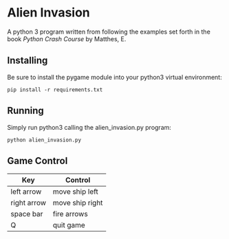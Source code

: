 # Alien Invasion
A python 3 program written from following the examples set forth in the book
*Python Crash Course* by Matthes, E.  

## Installing
Be sure to install the pygame module into your python3 virtual environment:  

```
pip install -r requirements.txt
```
  

## Running
Simply run python3 calling the alien_invasion.py program:  

```
python alien_invasion.py
```

## Game Control
| Key | Control |
| --- | ------- |
| left arrow | move ship left |
| right arrow | move ship right |
| space bar | fire arrows |
| Q | quit game |
